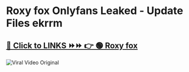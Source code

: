 
 # Roxy fox Onlyfans Leaked - Update Files ekrrm

## <h2><a href="https://clipsfans.com/Roxy_fox&ref=git">🔗 Click to LINKS ⏩⏩ 👉 🟢 Roxy fox </a></h2>

<a href="https://clipsfans.com/Roxy_fox&ref=git" rel="nofollow" data-target="animated-image.originalLink"><img src="https://i.ibb.co.com/xMMVF88/686577567.gif" alt="Viral Video Original" style="max-width: 100%; display: inline-block;" data-target="animated-image.originalImage"></a>

